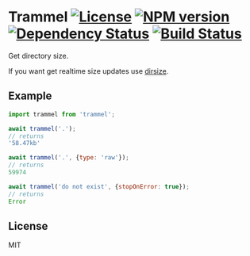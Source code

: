 # Trammel [![License][LicenseIMGURL]][LicenseURL] [![NPM version][NPMIMGURL]][NPMURL] [![Dependency Status][DependencyStatusIMGURL]][DependencyStatusURL] [![Build Status][BuildStatusIMGURL]][BuildStatusURL]

[NPMIMGURL]:                https://img.shields.io/npm/v/trammel.svg?style=flat
[BuildStatusIMGURL]:        https://img.shields.io/travis/coderaiser/trammel/master.svg?style=flat
[DependencyStatusIMGURL]:   https://img.shields.io/david/coderaiser/trammel.svg?style=flat
[LicenseIMGURL]:            https://img.shields.io/badge/license-MIT-317BF9.svg?style=flat
[NPMURL]:                   https://npmjs.org/package/trammel "npm"
[BuildStatusURL]:           https://travis-ci.org/coderaiser/trammel  "Build Status"
[DependencyStatusURL]:      https://david-dm.org/coderaiser/trammel "Dependency Status"
[LicenseURL]:               https://tldrlegal.com/license/mit-license "MIT License"

Get directory size.

If you want get realtime size updates use [dirsize](https://github.com/coderaiser/node-dirsize).

## Example

```js
import trammel from 'trammel';

await trammel('.');
// returns
'58.47kb'

await trammel('.', {type: 'raw'});
// returns
59974

await trammel('do not exist', {stopOnError: true});
// returns
Error
```

## License

MIT

